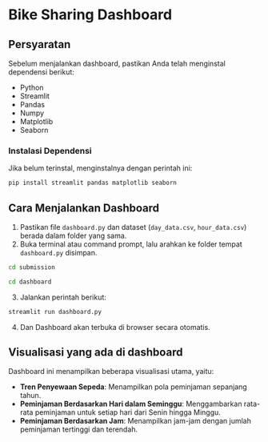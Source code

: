 # Bike Sharing Dashboard
## Persyaratan
Sebelum menjalankan dashboard, pastikan Anda telah menginstal dependensi berikut:
- Python
- Streamlit
- Pandas
- Numpy
- Matplotlib
- Seaborn
### Instalasi Dependensi
Jika belum terinstal, menginstalnya dengan perintah ini:

```sh
pip install streamlit pandas matplotlib seaborn
```

## Cara Menjalankan Dashboard
1. Pastikan file `dashboard.py` dan dataset (`day_data.csv`, `hour_data.csv`) berada dalam folder yang sama.
2. Buka terminal atau command prompt, lalu arahkan ke folder tempat `dashboard.py` disimpan.
```sh
cd submission
```
```sh
cd dashboard
```
3. Jalankan perintah berikut:

```sh
streamlit run dashboard.py
```

4. Dan Dashboard akan terbuka di browser secara otomatis.

## Visualisasi yang ada di dashboard
Dashboard ini menampilkan beberapa visualisasi utama, yaitu:
- **Tren Penyewaan Sepeda**: Menampilkan pola peminjaman sepanjang tahun.
- **Peminjaman Berdasarkan Hari dalam Seminggu**: Menggambarkan rata-rata peminjaman untuk setiap hari dari Senin hingga Minggu.
- **Peminjaman Berdasarkan Jam**: Menampilkan jam-jam dengan jumlah peminjaman tertinggi dan terendah.


